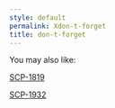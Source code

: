 ```yaml
---
style: default
permalink: Xdon-t-forget
title: don-t-forget
---
```

You may also like:

[SCP-1819](http://scp-wiki.net/scp-1819)

[SCP-1932](http://scp-wiki.net/scp-1932)
